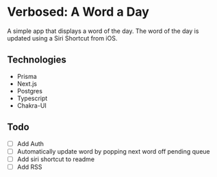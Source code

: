 # Verbosed: A Word a Day

A simple app that displays a word of the day. The word of the day is updated using a Siri Shortcut from iOS.

## Technologies

- Prisma
- Next.js
- Postgres
- Typescript
- Chakra-UI

## Todo

- [ ] Add Auth
- [ ] Automatically update word by popping next word off pending queue
- [ ] Add siri shortcut to readme
- [ ] Add RSS
